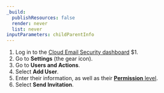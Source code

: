 ```yaml
---
_build:
  publishResources: false
  render: never
  list: never
inputParameters: childParentInfo
---
```


1. Log in to the [Cloud Email Security dashboard](https://horizon.area1security.com/) $1.
2. Go to **Settings** (the gear icon).
3. Go to **Users and Actions**.
4. Select **Add User**.
5. Enter their information, as well as their [**Permission** level](/email-security/account-setup/permissions/).
6. Select **Send Invitation**.